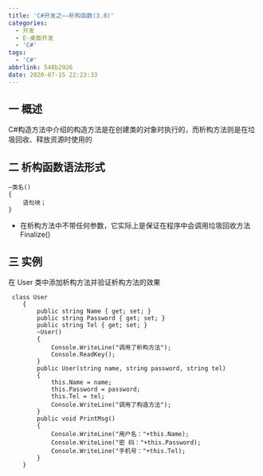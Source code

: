 ```yaml
---
title: 'C#开发之——析构函数(3.8)'
categories:
  - 开发
  - E-桌面开发
  - 'C#'
tags:
  - 'C#'
abbrlink: 548b2926
date: 2020-07-15 22:23:33
---
```

## 一 概述

C#构造方法中介绍的构造方法是在创建类的对象时执行的，而析构方法则是在垃圾回收、释放资源时使用的

<!--more-->

## 二 析构函数语法形式

```
~类名()
{
    语句块；
}
```

* 在析构方法中不带任何参数，它实际上是保证在程序中会调用垃圾回收方法Finalize()

## 三 实例

 在 User 类中添加析构方法并验证析构方法的效果 

```
 class User
    {
        public string Name { get; set; }
        public string Password { get; set; }
        public string Tel { get; set; }
        ~User()
        {
            Console.WriteLine("调用了析构方法");
            Console.ReadKey();
        }
        public User(string name, string password, string tel)
        {
            this.Name = name;
            this.Password = password;
            this.Tel = tel;
            Console.WriteLine("调用了构造方法");
        }
        public void PrintMsg()
        {
            Console.WriteLine("用户名："+this.Name);
            Console.WriteLine("密 码："+this.Password);
            Console.WriteLine("手机号："+this.Tel);
        }
    }
```

